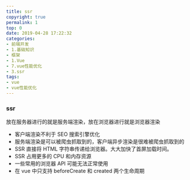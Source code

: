 ```yaml
---
title: ssr
copyright: true
permalink: 1
top: 0
date: 2019-04-28 17:22:32
categories:
- 前端开发
- 1.基础知识
- 框架
- 1.Vue
- 7.vue性能优化
- 3.ssr
tags:
- vue
- vue性能优化
---
```


### ssr

放在服务器进行的就是服务端渲染，放在浏览器进行就是浏览器渲染

* 客户端渲染不利于 SEO 搜索引擎优化
* 服务端渲染是可以被爬虫抓取到的，客户端异步渲染是很难被爬虫抓取到的
* SSR 直接将 HTML 字符串传递给浏览器。大大加快了首屏加载时间。
* SSR 占用更多的 CPU 和内存资源
* 一些常用的浏览器 API 可能无法正常使用
* 在 vue 中只支持 beforeCreate 和 created 两个生命周期

